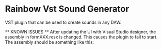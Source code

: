 ﻿# Rainbow Vst Sound Generator

VST plugin that can be used to create sounds in any DAW.


** KNOWN ISSUES **
After updating the UI with Visual Studio designer, the assembly in formXXX.resx is changed.
This causes the plugin to fail to start.
The assembly should be something like this:

  <assembly alias="System.Drawing.Common" name="System.Drawing.Common, Version=5.0.0.1, Culture=neutral, PublicKeyToken=cc7b13ffcd2ddd51" />
